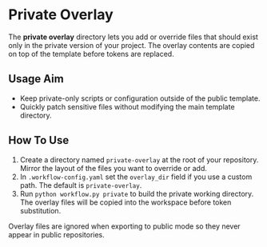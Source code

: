 # Private Overlay

The **private overlay** directory lets you add or override files that should
exist only in the private version of your project. The overlay contents are
copied on top of the template before tokens are replaced.

## Usage Aim
- Keep private-only scripts or configuration outside of the public template.
- Quickly patch sensitive files without modifying the main template directory.

## How To Use
1. Create a directory named `private-overlay` at the root of your repository.
   Mirror the layout of the files you want to override or add.
2. In `.workflow-config.yaml` set the `overlay_dir` field if you use a custom
   path. The default is `private-overlay`.
3. Run `python workflow.py private` to build the private working directory.
   The overlay files will be copied into the workspace before token substitution.

Overlay files are ignored when exporting to public mode so they never appear in
public repositories.
